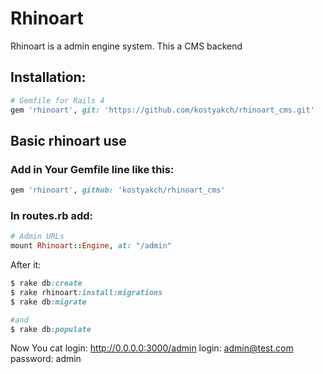 # Rhinoart

Rhinoart is a admin engine system. This a CMS backend

## Installation:

``` ruby
# Gemfile for Rails 4
gem 'rhinoart', git: 'https://github.com/kostyakch/rhinoart_cms.git'
```

## Basic rhinoart use

### Add in Your Gemfile line like this:
``` ruby
gem 'rhinoart', github: 'kostyakch/rhinoart_cms'
```

### In routes.rb add:
``` ruby
# Admin URLs
mount Rhinoart::Engine, at: "/admin"
```

After it:

``` ruby
$ rake db:create
$ rake rhinoart:install:migrations
$ rake db:migrate

#and
$ rake db:populate
```
Now You cat login: http://0.0.0.0:3000/admin
login: admin@test.com
password: admin
